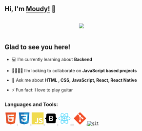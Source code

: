 ## Hi, I'm [Moudy!](https://moudy-sy.github.io/My-prtfolio/index.html) 👋
<p align="center">
<br><img src="https://camo.githubusercontent.com/5ddf73ad3a205111cf8c686f687fc216c2946a75005718c8da5b837ad9de78c9/68747470733a2f2f7468756d62732e6766796361742e636f6d2f4576696c4e657874446576696c666973682d736d616c6c2e676966" width="380px"><br><br>
</p>
<h2>Glad to see you here!</h2>

- 💻 I’m currently learning about **Backend**

- 🤜🏻🤛🏻 I’m looking to collaborate on **JavaScript based projects**

- 💬 Ask me about **HTML , CSS, JavaScript, React, React Native**

- ⚡ Fun fact: I love to play guitar
<h3 align="left">Languages and Tools:</h3>
<p align="left">  
    <a href="https://www.w3.org/html/" target="_blank"> 
        <code><img src="https://raw.githubusercontent.com/devicons/devicon/master/icons/html5/html5-original.svg" alt="html5" width="40" height="40"/></code> 
    </a>  
    <a href="https://www.w3schools.com/css/" target="_blank"> 
        <code><img src="https://raw.githubusercontent.com/devicons/devicon/master/icons/css3/css3-original.svg" alt="css3" width="40" height="40"/></code>  
    </a> 
    <a href="https://developer.mozilla.org/en-US/docs/Web/JavaScript" target="_blank"> 
        <code><img src="https://raw.githubusercontent.com/devicons/devicon/master/icons/javascript/javascript-plain.svg" alt="javascript" width="40" height="40"/></code>  
    </a>
    <a href="https://getbootstrap.com" target="_blank"> 
        <code><img src="https://raw.githubusercontent.com/devicons/devicon/master/icons/bootstrap/bootstrap-plain.svg" alt="bootstrap" width="40" height="40"/></code>  
    </a> 
    <a href="https://fr.reactjs.org/" target="_blank"> 
        <code><img src="https://raw.githubusercontent.com/devicons/devicon/master/icons/react/react-original.svg" alt="React" width="40" height="40"/> </code> 
    </a> 
    <a href="https://git-scm.com/" target="_blank"> 
        <code><img src="https://raw.githubusercontent.com/devicons/devicon/master/icons/git/git-original.svg" alt="git" width="40" height="40"/></code>  
    </a>
    <a href="https://git-scm.com/" target="_blank"> 
        <code><img src="https://www.codewars.com/users/Moudy-sy/badges/large" alt="git" width="40" height="40"/></code>  
    </a>
</p>
